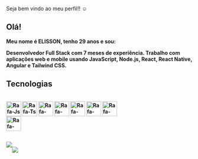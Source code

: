 <!--
### Hi there 👋

- 🔭 I’m currently working on ...
- 🌱 I’m currently learning ...
- 👯 I’m looking to collaborate on ...
- 🤔 I’m looking for help with ...
- 💬 Ask me about ...
- 📫 How to reach me: ...
- 😄 Pronouns: ...
- ⚡ Fun fact: ...
-->
Seja bem vindo ao meu perfil!! ☺
## Olá! 
<strong> Meu nome é ELISSON, tenho 29 anos e sou:  <strong/>
  


Desenvolvedor Full Stack com 7 meses de experiência. Trabalho com aplicações web e mobile usando JavaScript, Node.js, React, React Native, Angular e Tailwind CSS.


## Tecnologias
<div style="display: inline_block"><br>
  <img align="center" alt="Rafa-Js" width="40" height="40" 
src="https://www.svgrepo.com/show/303206/javascript-logo.svg">
  <img align="center" alt="Rafa-Ts" width="40" height="40" 
    src="https://www.svgrepo.com/show/439290/react.svg" />
  <img align="center" alt="Rafa-HTML" width="40" height="40" 
      src="https://www.svgrepo.com/show/439061/angular.svg" />
  <img align="center" alt="Rafa-React" width="40" height="40" 
    src="https://www.svgrepo.com/show/452075/node-js.svg" />
  <img align="center" alt="Rafa-CSS"  width="40" height="40"
    src="https://www.svgrepo.com/show/452228/html-5.svg" />
  <img align="center" alt="Rafa-CSS"  width="40" height="40"
    src="https://www.svgrepo.com/show/353623/css-3.svg" />
  <img align="center" alt="Rafa-CSS"  width="40" height="40"
    src="https://www.svgrepo.com/show/374118/tailwind.svg" />

  </div>
  <img align="center" alt="Rafa-CSS"  width="40" height="40"
    src="https://cdn.jsdelivr.net/gh/devicons/devicon/icons/vscode/vscode-original.svg" />
  </div>
 

  ##
 
<div style = "display: flex" > 
 <!-- <a href="https:// " target="_blank"><img src="https://img.shields.io/badge/Discord-7289DA?style=for-the-badge&logo=discord&logoColor=white" target="_blank"></a>  -->
  <a href = "mailto:elissonamaro@gmail.com"><img src="https://img.shields.io/badge/-Gmail-%23333?style=for-the-badge&logo=gmail&logoColor=white" target="_blank"></a>

  
  <a href="https://www.linkedin.com/in/elissondeveloper/" target="_blank"><img src="https://img.shields.io/badge/-LinkedIn-%230077B5?style=for-the-badge&logo=linkedin&logoColor=white" target="_blank"></a> 
  
</div>
